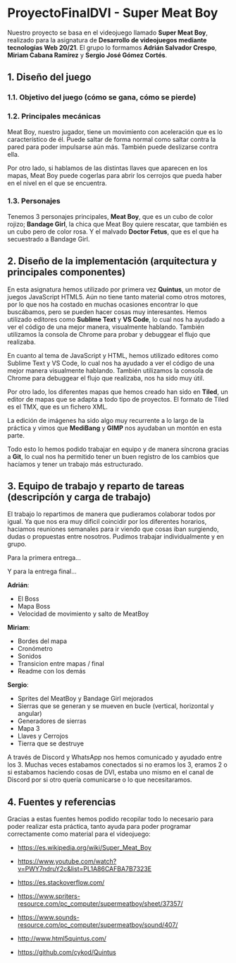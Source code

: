 # ProyectoFinalDVI - Super Meat Boy

Nuestro proyecto se basa en el videojuego llamado **Super Meat Boy**, realizado para la asignatura de **Desarrollo de videojuegos mediante tecnologías Web 20/21**. El grupo lo formamos **Adrián Salvador Crespo**, **Miriam Cabana Ramírez** y **Sergio José Gómez Cortés**.



## 1. Diseño del juego






### 1.1. Objetivo del juego (cómo se gana, cómo se pierde)





### 1.2. Principales mecánicas

Meat Boy, nuestro jugador, tiene un movimiento con aceleración que es lo característico de él. Puede saltar de forma normal como saltar contra la pared para poder impulsarse aún más. También puede deslizarse contra ella.

Por otro lado, si hablamos de las distintas llaves que aparecen en los mapas, Meat Boy puede cogerlas para abrir los cerrojos que pueda haber en el nivel en el que se encuentra.



### 1.3. Personajes
Tenemos 3 personajes principales, **Meat Boy**, que es un cubo de color rojizo; **Bandage Girl**, la chica que Meat Boy quiere rescatar, que también es un cubo pero de color rosa. Y el malvado **Doctor Fetus**, que es el que ha secuestrado a Bandage Girl. 
	


## 2. Diseño de la implementación (arquitectura y principales componentes)

En esta asignatura hemos utilizado por primera vez **Quintus**, un motor de juegos JavaScript HTML5. Aún no tiene tanto material como otros motores, por lo que nos ha costado en muchas ocasiones encontrar lo que buscábamos, pero se pueden hacer cosas muy interesantes.
Hemos utilizado editores como **Sublime Text** y **VS Code**, lo cual nos ha ayudado a ver el código de una mejor manera, visualmente hablando. También utilizamos la consola de Chrome para probar y debuggear el flujo que realizaba. 

En cuanto al tema de JavaScript y HTML, hemos utilizado editores como Sublime Text y VS Code, lo cual nos ha ayudado a ver el código de una mejor manera visualmente hablando. También utilizamos la consola de Chrome para debuggear el flujo que realizaba, nos ha sido muy útil.

Por otro lado, los diferentes mapas que hemos creado han sido en **Tiled**, un editor de mapas que se adapta a todo tipo de proyectos. El formato de Tiled es el TMX, que es un fichero XML.

La edición de imágenes ha sido algo muy recurrente a lo largo de la práctica y vimos que **MediBang** y **GIMP** nos ayudaban un montón en esta parte.

Todo esto lo hemos podido trabajar en equipo y de manera síncrona gracias a **Git**, lo cual nos ha permitido tener un buen registro de los cambios que hacíamos y tener un trabajo más estructurado. 



## 3. Equipo de trabajo y reparto de tareas (descripcíón y carga de trabajo)

El trabajo lo repartimos de manera que pudieramos colaborar todos por igual. Ya que nos era muy dificil coincidir por los diferentes horarios, haciamos reuniones semanales para ir viendo que cosas iban surgiendo, dudas o propuestas entre nosotros. Pudimos trabajar individualmente y en grupo.

Para la primera entrega...



Y para la entrega final...

**Adrián**:
- El Boss
- Mapa Boss
- Velocidad de movimiento y salto de MeatBoy

**Miriam**: 
- Bordes del mapa
- Cronómetro
- Sonidos
- Transicion entre mapas / final
- Readme con los demás


**Sergio**:
- Sprites del MeatBoy y Bandage Girl mejorados
- Sierras que se generan y se mueven en bucle (vertical, horizontal y angular)
- Generadores de sierras
- Mapa 3
- Llaves y Cerrojos
- Tierra que se destruye

A través de Discord y WhatsApp nos hemos comunicado y ayudado entre los 3. Muchas veces estabamos conectados si no eramos los 3, eramos 2 o si estabamos haciendo cosas de DVI, estaba uno mismo en el canal de Discord por si otro quería comunicarse o lo que necesitaramos.





## 4. Fuentes y referencias
Gracias a estas fuentes hemos podido recopilar todo lo necesario para poder realizar esta práctica, tanto ayuda para poder programar correctamente como material para el videojuego:

* https://es.wikipedia.org/wiki/Super_Meat_Boy

* https://www.youtube.com/watch?v=PWY7ndruY2c&list=PL1A86CAFBA7B7323E

* https://es.stackoverflow.com/

* https://www.spriters-resource.com/pc_computer/supermeatboy/sheet/37357/

* https://www.sounds-resource.com/pc_computer/supermeatboy/sound/407/

* http://www.html5quintus.com/

* https://github.com/cykod/Quintus